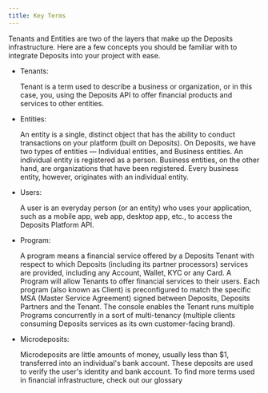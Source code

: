 ```yaml
---
title: Key Terms
---
```


Tenants and Entities are two of the layers that make up the Deposits infrastructure. Here are a few concepts you should be familiar with to integrate Deposits into your project with ease.

- Tenants:

  Tenant is a term used to describe a business or organization, or in this case, you, using the Deposits API to offer financial products and services to other entities.

- Entities:

  An entity is a single, distinct object that has the ability to conduct transactions on your platform (built on Deposits). On Deposits, we have two types of entities — Individual entities, and Business entities.
  An individual entity is registered as a person. Business entities, on the other hand, are organizations that have been registered. Every business entity, however, originates with an individual entity.

- Users:

  A user is an everyday person (or an entity) who uses your application, such as a mobile app, web app, desktop app, etc., to access the Deposits Platform API.

- Program:

  A program means a financial service offered by a Deposits Tenant with respect to which Deposits (including its partner processors) services are provided, including any Account, Wallet, KYC or any Card. A Program will allow Tenants to offer financial services to their users. Each program (also known as Client) is preconfigured to match the specific MSA (Master Service Agreement) signed between Deposits, Deposits Partners and the Tenant. The console enables the Tenant runs multiple Programs concurrently in a sort of multi-tenancy (multiple clients consuming Deposits services as its own customer-facing brand).

- Microdeposits:

  Microdeposits are little amounts of money, usually less than $1, transferred into an individual's bank account. These deposits are used to verify the user's identity and bank account.
  To find more terms used in financial infrastructure, check out our glossary
